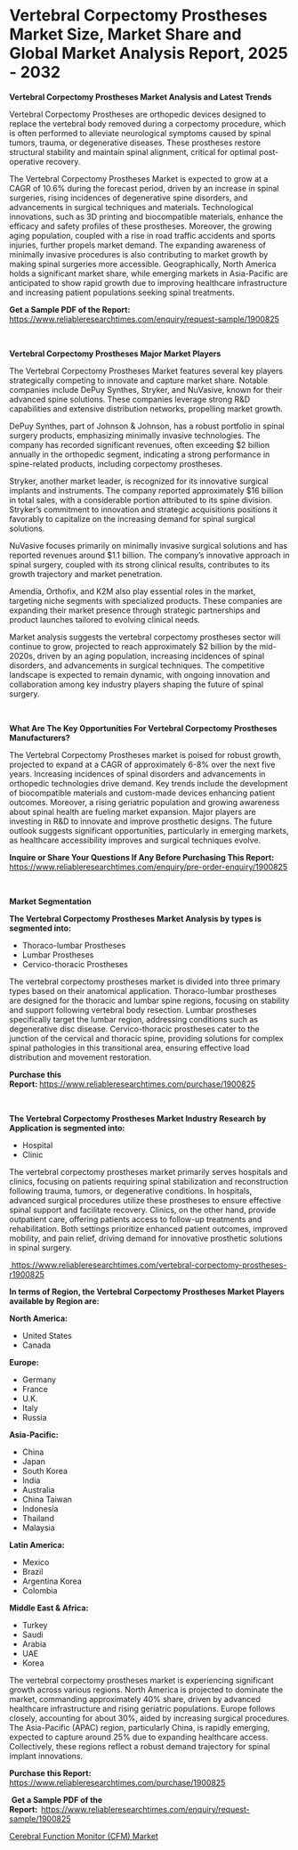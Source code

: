 <p><h1>Vertebral Corpectomy Prostheses Market Size, Market Share and Global Market Analysis Report, 2025 - 2032</h1></p><p><strong>Vertebral Corpectomy Prostheses Market Analysis and Latest Trends</strong></p>
<p><p>Vertebral Corpectomy Prostheses are orthopedic devices designed to replace the vertebral body removed during a corpectomy procedure, which is often performed to alleviate neurological symptoms caused by spinal tumors, trauma, or degenerative diseases. These prostheses restore structural stability and maintain spinal alignment, critical for optimal post-operative recovery.</p><p>The Vertebral Corpectomy Prostheses Market is expected to grow at a CAGR of 10.6% during the forecast period, driven by an increase in spinal surgeries, rising incidences of degenerative spine disorders, and advancements in surgical techniques and materials. Technological innovations, such as 3D printing and biocompatible materials, enhance the efficacy and safety profiles of these prostheses. Moreover, the growing aging population, coupled with a rise in road traffic accidents and sports injuries, further propels market demand. The expanding awareness of minimally invasive procedures is also contributing to market growth by making spinal surgeries more accessible. Geographically, North America holds a significant market share, while emerging markets in Asia-Pacific are anticipated to show rapid growth due to improving healthcare infrastructure and increasing patient populations seeking spinal treatments.</p></p>
<p><strong>Get a Sample PDF of the Report:&nbsp;</strong> <a href="https://www.reliableresearchtimes.com/enquiry/request-sample/1900825?utm_campaign=2609&utm_medium=2&utm_source=Github&utm_content=ia&utm_term=05032025&utm_id=vertebral-corpectomy-prostheses">https://www.reliableresearchtimes.com/enquiry/request-sample/1900825</a></p>
<p>&nbsp;</p>
<p><strong>Vertebral Corpectomy Prostheses Major Market Players</strong></p>
<p><p>The Vertebral Corpectomy Prostheses Market features several key players strategically competing to innovate and capture market share. Notable companies include DePuy Synthes, Stryker, and NuVasive, known for their advanced spine solutions. These companies leverage strong R&D capabilities and extensive distribution networks, propelling market growth.</p><p>DePuy Synthes, part of Johnson & Johnson, has a robust portfolio in spinal surgery products, emphasizing minimally invasive technologies. The company has recorded significant revenues, often exceeding $2 billion annually in the orthopedic segment, indicating a strong performance in spine-related products, including corpectomy prostheses.</p><p>Stryker, another market leader, is recognized for its innovative surgical implants and instruments. The company reported approximately $16 billion in total sales, with a considerable portion attributed to its spine division. Stryker’s commitment to innovation and strategic acquisitions positions it favorably to capitalize on the increasing demand for spinal surgical solutions.</p><p>NuVasive focuses primarily on minimally invasive surgical solutions and has reported revenues around $1.1 billion. The company’s innovative approach in spinal surgery, coupled with its strong clinical results, contributes to its growth trajectory and market penetration.</p><p>Amendia, Orthofix, and K2M also play essential roles in the market, targeting niche segments with specialized products. These companies are expanding their market presence through strategic partnerships and product launches tailored to evolving clinical needs.</p><p>Market analysis suggests the vertebral corpectomy prostheses sector will continue to grow, projected to reach approximately $2 billion by the mid-2020s, driven by an aging population, increasing incidences of spinal disorders, and advancements in surgical techniques. The competitive landscape is expected to remain dynamic, with ongoing innovation and collaboration among key industry players shaping the future of spinal surgery.</p></p>
<p>&nbsp;</p>
<p><strong>What Are The Key Opportunities For Vertebral Corpectomy Prostheses Manufacturers?</strong></p>
<p><p>The Vertebral Corpectomy Prostheses market is poised for robust growth, projected to expand at a CAGR of approximately 6-8% over the next five years. Increasing incidences of spinal disorders and advancements in orthopedic technologies drive demand. Key trends include the development of biocompatible materials and custom-made devices enhancing patient outcomes. Moreover, a rising geriatric population and growing awareness about spinal health are fueling market expansion. Major players are investing in R&D to innovate and improve prosthetic designs. The future outlook suggests significant opportunities, particularly in emerging markets, as healthcare accessibility improves and surgical techniques evolve.</p></p>
<p><strong>Inquire or Share Your Questions If Any Before Purchasing This Report:</strong> <a href="https://www.reliableresearchtimes.com/enquiry/pre-order-enquiry/1900825?utm_campaign=2609&utm_medium=2&utm_source=Github&utm_content=ia&utm_term=05032025&utm_id=vertebral-corpectomy-prostheses">https://www.reliableresearchtimes.com/enquiry/pre-order-enquiry/1900825</a></p>
<p>&nbsp;</p>
<p><strong>Market Segmentation</strong></p>
<p><strong>The Vertebral Corpectomy Prostheses Market Analysis by types is segmented into:</strong></p>
<p><ul><li>Thoraco-lumbar Prostheses</li><li>Lumbar Prostheses</li><li>Cervico-thoracic Prostheses</li></ul></p>
<p><p>The vertebral corpectomy prostheses market is divided into three primary types based on their anatomical application. Thoraco-lumbar prostheses are designed for the thoracic and lumbar spine regions, focusing on stability and support following vertebral body resection. Lumbar prostheses specifically target the lumbar region, addressing conditions such as degenerative disc disease. Cervico-thoracic prostheses cater to the junction of the cervical and thoracic spine, providing solutions for complex spinal pathologies in this transitional area, ensuring effective load distribution and movement restoration.</p></p>
<p><strong>Purchase this Report:&nbsp;</strong><a href="https://www.reliableresearchtimes.com/purchase/1900825?utm_campaign=2609&utm_medium=2&utm_source=Github&utm_content=ia&utm_term=05032025&utm_id=vertebral-corpectomy-prostheses">https://www.reliableresearchtimes.com/purchase/1900825</a></p>
<p>&nbsp;</p>
<p><strong>The Vertebral Corpectomy Prostheses Market Industry Research by Application is segmented into:</strong></p>
<p><ul><li>Hospital</li><li>Clinic</li></ul></p>
<p><p>The vertebral corpectomy prostheses market primarily serves hospitals and clinics, focusing on patients requiring spinal stabilization and reconstruction following trauma, tumors, or degenerative conditions. In hospitals, advanced surgical procedures utilize these prostheses to ensure effective spinal support and facilitate recovery. Clinics, on the other hand, provide outpatient care, offering patients access to follow-up treatments and rehabilitation. Both settings prioritize enhanced patient outcomes, improved mobility, and pain relief, driving demand for innovative prosthetic solutions in spinal surgery.</p></p>
<p><a href="https://www.reliableresearchtimes.com/vertebral-corpectomy-prostheses-r1900825?utm_campaign=2609&utm_medium=2&utm_source=Github&utm_content=ia&utm_term=05032025&utm_id=vertebral-corpectomy-prostheses">&nbsp;https://www.reliableresearchtimes.com/vertebral-corpectomy-prostheses-r1900825</a></p>
<p><strong>In terms of Region, the Vertebral Corpectomy Prostheses Market Players available by Region are:</strong></p>
<p>
    <p> <strong> North America: </strong>
        <ul>
            <li>United States</li>
            <li>Canada</li>
        </ul>
        </p> 
    <p> <strong> Europe: </strong>
        <ul>
            <li>Germany</li>
            <li>France</li>
            <li>U.K.</li>
            <li>Italy</li>
            <li>Russia</li>
        </ul>
        </p> 
    <p> <strong> Asia-Pacific: </strong>
        <ul>
            <li>China</li>
            <li>Japan</li>
            <li>South Korea</li>
            <li>India</li>
            <li>Australia</li>
            <li>China Taiwan</li>
            <li>Indonesia</li>
            <li>Thailand</li>
            <li>Malaysia</li>
        </ul>
        </p> 
    <p> <strong> Latin America: </strong>
        <ul>
            <li>Mexico</li>
            <li>Brazil</li>
            <li>Argentina Korea</li>
            <li>Colombia</li>
        </ul>
        </p> 
    <p> <strong> Middle East & Africa: </strong>
        <ul>
            <li>Turkey</li>
            <li>Saudi</li>
            <li>Arabia</li>
            <li>UAE</li>
            <li>Korea</li>
        </ul>
    </p>
    </p>
<p><p>The vertebral corpectomy prostheses market is experiencing significant growth across various regions. North America is projected to dominate the market, commanding approximately 40% share, driven by advanced healthcare infrastructure and rising geriatric populations. Europe follows closely, accounting for about 30%, aided by increasing surgical procedures. The Asia-Pacific (APAC) region, particularly China, is rapidly emerging, expected to capture around 25% due to expanding healthcare access. Collectively, these regions reflect a robust demand trajectory for spinal implant innovations.</p></p>
<p><strong>Purchase this Report: </strong><a href="https://www.reliableresearchtimes.com/purchase/1900825?utm_campaign=2609&utm_medium=2&utm_source=Github&utm_content=ia&utm_term=05032025&utm_id=vertebral-corpectomy-prostheses">https://www.reliableresearchtimes.com/purchase/1900825</a></p>
<p>&nbsp;<strong>Get a Sample PDF of the Report:&nbsp;&nbsp;</strong><a href="https://www.reliableresearchtimes.com/enquiry/request-sample/1900825?utm_campaign=2609&utm_medium=2&utm_source=Github&utm_content=ia&utm_term=05032025&utm_id=vertebral-corpectomy-prostheses">https://www.reliableresearchtimes.com/enquiry/request-sample/1900825</a></p>
<p><strong></strong></p>
<p><p><a href="https://github.com/yankimber90yankim/Market-Research-Report-List-1/blob/main/cerebral-function-monitor-cfm-market.md?utm_campaign=2609&utm_medium=2&utm_source=Github&utm_content=ia&utm_term=05032025&utm_id=vertebral-corpectomy-prostheses">Cerebral Function Monitor (CFM) Market</a></p></p>